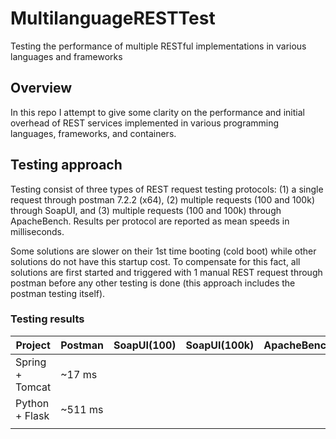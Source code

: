 # MultilanguageRESTTest
Testing the performance of multiple RESTful implementations in various languages and frameworks

## Overview

In this repo I attempt to give some clarity on the performance and initial overhead of REST services implemented in various programming languages, frameworks, and containers.

## Testing approach

Testing consist of three types of REST request testing protocols: (1) a single request through postman 7.2.2 (x64), (2) multiple requests (100 and 100k) through SoapUI, and (3) multiple requests (100 and 100k) through ApacheBench. Results per protocol are reported as mean speeds in milliseconds.

Some solutions are slower on their 1st time booting (cold boot) while other solutions do not have this startup cost. To compensate for this fact, all solutions are first started and triggered with 1 manual REST request through postman before any other testing is done (this approach includes the postman testing itself). 

### Testing results

|Project|Postman|SoapUI(100)|SoapUI(100k)|ApacheBench(100)|ApacheBench(100k)|
|---|---|---|---|---|---|
|Spring + Tomcat|~17 ms|||||
|Python + Flask|~511 ms|||||
|||||||
